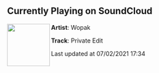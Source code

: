## Currently Playing on SoundCloud

[<img align="left" width="100" src="https://i1.sndcdn.com/artworks-000093180742-7xyhxh-t500x500.jpg">](https://soundcloud.com/wopak/private-edit)

**Artist**: Wopak 

**Track**: Private Edit

Last updated at 07/02/2021 17:34

